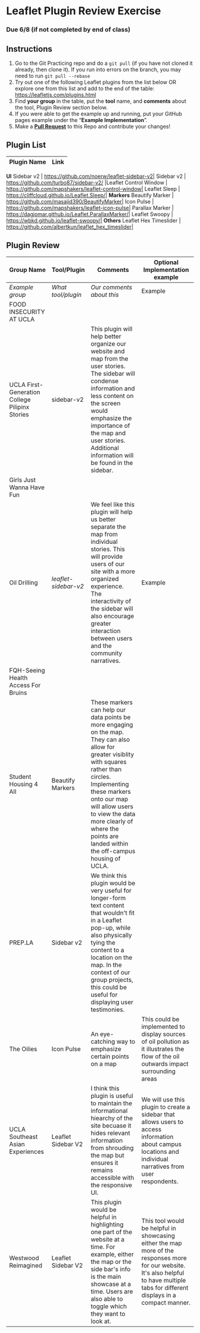 # Leaflet Plugin Review Exercise

### Due 6/8 (if not completed by end of class)

## Instructions

1. Go to the Git Practicing repo and do a `git pull` (if you have not cloned it already, then clone it). If you run into errors on the branch, you may need to run `git pull --rebase`
2. Try out one of the following Leaflet plugins from the list below OR explore one from this list and add to the end of the table: https://leafletjs.com/plugins.html
3. Find **your group** in the table, put the **tool** name, and **comments** about the tool, Plugin Review section below.
4. If you were able to get the example up and running, put your GitHub pages example under the “**Example Implementation**”.
5. Make a [**Pull Request**](https://medium.com/@urna.hybesis/pull-request-workflow-with-git-6-steps-guide-3858e30b5fa4) to this Repo and contribute your changes!

## Plugin List

Plugin Name|Link
--|--|
**UI**
Sidebar v2 | https://github.com/noerw/leaflet-sidebar-v2|
Sidebar v2 | https://github.com/turbo87/sidebar-v2/
|Leaflet Control Window | https://github.com/mapshakers/leaflet-control-window|
Leaflet Sleep | https://cliffcloud.github.io/Leaflet.Sleep/|
**Markers**
Beautify Marker | https://github.com/masajid390/BeautifyMarker|
Icon Pulse | https://github.com/mapshakers/leaflet-icon-pulse|
Parallax Marker | https://dagjomar.github.io/Leaflet.ParallaxMarker/|
Leaflet Swoopy | https://wbkd.github.io/leaflet-swoopy/|
**Others**
Leaflet Hex Timeslider | https://github.com/albertkun/leaflet_hex_timeslider|

## Plugin Review

   Group Name  |     Tool/Plugin  |         Comments        |**Optional** Implementation example
---------------|------------------|-------------------------|-----------------------------------
*Example group*|*What tool/plugin*|*Our comments about this*|Example                            
FOOD INSECURITY AT UCLA|   |   |    
UCLA First-Generation College Pilipinx Stories|sidebar-v2|This plugin will help better organize our website and map from the user stories. The sidebar will condense information and less content on the screen would emphasize the importance of the map and user stories. Additional information will be found in the sidebar. |
Girls Just Wanna Have Fun|   |   |    
Oil Drilling|*leaflet-sidebar-v2*|We feel like this plugin will help us better separate the map from individual stories. This will provide users of our site with a more organized experience. The interactivity of the sidebar will also encourage greater interaction between users and the community narratives.|Example                            |
FQH-Seeing Health Access For Bruins|   |   |    
Student Housing 4 All| Beautify Markers  | These markers can help our data points be more engaging on the map. They can also allow for greater visiblity with squares rather than circles. Implementing these markers onto our map will allow users to view the data more clearly of where the points are landed within the off-campus housing of UCLA. |    
PREP.LA| Sidebar v2 | We think this plugin would be very useful for longer-form text content that wouldn't fit in a Leaflet pop-up, while also physically tying the content to a location on the map. In the context of our group projects, this could be useful for displaying user testimonies. |    
The Oilies| Icon Pulse | An eye-catching way to emphasize certain points on a map | This could be implemented to display sources of oil pollution as it illustrates the flow of the oil outwards impact surrounding areas |   
UCLA Southeast Asian Experiences| Leaflet Sidebar V2 | I think this plugin is useful to maintain the informational hiearchy of the site becuase it hides relevant information from shrouding the map but ensures it remains accessible with the responsive UI.  | We will use this plugin to create a sidebar that allows users to access information about campus locations and individual narratives from user respondents.   |
Westwood Reimagined| Leaflet Sidebar V2  | This plugin would be helpful in highlighting one part of the website at a time. For example, either the map or the side bar's info is the main showcase at a time. Users are also able to toggle which they want to look at. | This tool would be helpful in showcasing either the map more of the responses more for our website. It's also helpful to have multiple tabs for different displays in a compact manner.
